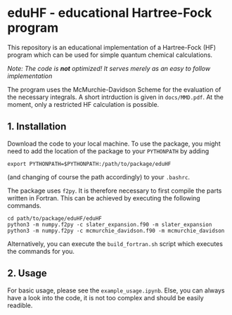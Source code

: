 # eduHF - educational Hartree-Fock program

This repository is an educational implementation of a Hartree-Fock (HF) program which can be used for simple quantum chemical calculations.

*Note: The code is **not** optimized! It serves merely as an easy to follow implementation*

The program uses the McMurchie-Davidson Scheme for the evaluation of the necessary integrals. A short intrduction is given in `docs/MMD.pdf`. At the moment, only a restricted HF calculation is possible.

## 1. Installation
Download the code to your local machine. To use the package, you might need to add the location of the package to your `PYTHONPATH` by adding
```
export PYTHONPATH=$PYTHONPATH:/path/to/package/eduHF
```
(and changing of course the path accordingly) to your `.bashrc`.

The package uses `f2py`. It is therefore necessary to first compile the parts written in Fortran. This can be achieved by executing the following commands.
```
cd path/to/package/eduHF/eduHF
python3 -m numpy.f2py -c slater_expansion.f90 -m slater_expansion
python3 -m numpy.f2py -c mcmurchie_davidson.f90 -m mcmurchie_davidson
```
Alternatively, you can execute the `build_fortran.sh` script which executes the commands for you.

## 2. Usage

For basic usage, please see the `example_usage.ipynb`. Else, you can always have a look into the code, it is not too complex and should be easily readible.